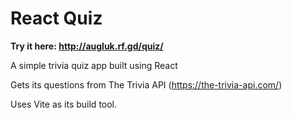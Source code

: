 # React Quiz

**Try it here: http://augluk.rf.gd/quiz/**

A simple trivia quiz app built using React

Gets its questions from The Trivia API (https://the-trivia-api.com/)

Uses Vite as its build tool.

